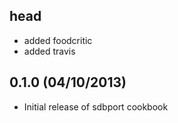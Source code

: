 ## head
* added foodcritic
* added travis

## 0.1.0 (04/10/2013)
* Initial release of sdbport cookbook
